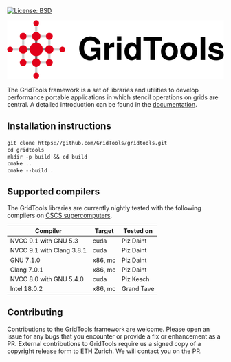 <a target="_blank" href="https://opensource.org/licenses/BSD-3-Clause">![License: BSD][BSD.License]</a>
<br/>

<a href="https://GridTools.github.io/gridtools"><img src="docs/_static/logo.svg"/></a>

The GridTools framework is a set of libraries and utilities to develop performance portable applications in which stencil operations on grids are central. A detailed introduction can be found in the [documentation](https://GridTools.github.io/gridtools).

Installation instructions
-------------------------

```
git clone https://github.com/GridTools/gridtools.git
cd gridtools
mkdir -p build && cd build
cmake ..
cmake --build .
```

Supported compilers
-------------------

The GridTools libraries are currently nightly tested with the following compilers on [CSCS supercomputers](https://www.cscs.ch/computers/overview/).

| Compiler | Target | Tested on |
| --- | --- | --- |
| NVCC 9.1 with GNU 5.3 | cuda | Piz Daint |
| NVCC 9.1 with Clang 3.8.1 | cuda | Piz Daint |
| GNU 7.1.0 | x86, mc | Piz Daint |
| Clang 7.0.1 | x86, mc | Piz Daint |
| NVCC 8.0 with GNU 5.4.0 | cuda | Piz Kesch |
| Intel 18.0.2 | x86, mc | Grand Tave |

Contributing
------------
Contributions to the GridTools framework are welcome. Please open an issue for any bugs that you encounter or provide a fix or enhancement as a PR. External contributions to GridTools require us a signed copy of a copyright release form to ETH Zurich. We will contact you on the PR.

[BSD.License]: https://img.shields.io/badge/License-BSD-blue.svg
